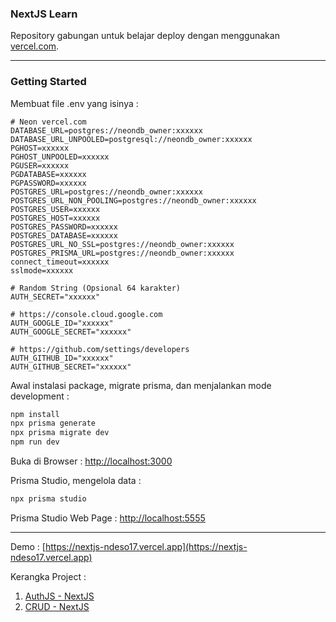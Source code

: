 ### NextJS Learn

Repository gabungan untuk belajar deploy dengan menggunakan [vercel.com](vercel.com).

---

### Getting Started

Membuat file .env yang isinya :

```
# Neon vercel.com
DATABASE_URL=postgres://neondb_owner:xxxxxx
DATABASE_URL_UNPOOLED=postgresql://neondb_owner:xxxxxx
PGHOST=xxxxxx
PGHOST_UNPOOLED=xxxxxx
PGUSER=xxxxxx
PGDATABASE=xxxxxx
PGPASSWORD=xxxxxx
POSTGRES_URL=postgres://neondb_owner:xxxxxx
POSTGRES_URL_NON_POOLING=postgres://neondb_owner:xxxxxx
POSTGRES_USER=xxxxxx
POSTGRES_HOST=xxxxxx
POSTGRES_PASSWORD=xxxxxx
POSTGRES_DATABASE=xxxxxx
POSTGRES_URL_NO_SSL=postgres://neondb_owner:xxxxxx
POSTGRES_PRISMA_URL=postgres://neondb_owner:xxxxxx
connect_timeout=xxxxxx
sslmode=xxxxxx

# Random String (Opsional 64 karakter)
AUTH_SECRET="xxxxxx"

# https://console.cloud.google.com
AUTH_GOOGLE_ID="xxxxxx"
AUTH_GOOGLE_SECRET="xxxxxx"

# https://github.com/settings/developers
AUTH_GITHUB_ID="xxxxxx"
AUTH_GITHUB_SECRET="xxxxxx"

```

Awal instalasi package, migrate prisma, dan menjalankan mode development :

```bash
npm install
npx prisma generate
npx prisma migrate dev
npm run dev

```

Buka di Browser : [http://localhost:3000](http://localhost:3000)

Prisma Studio, mengelola data :

```bash
npx prisma studio
```

Prisma Studio Web Page : [http://localhost:5555](http://localhost:5555)

---

Demo : [https://nextjs-ndeso17.vercel.app](https://nextjs-ndeso17.vercel.app)

Kerangka Project :

1. [AuthJS - NextJS](https://github.com/ndeso17/Auth-JS-Learn)
2. [CRUD - NextJS](https://github.com/ndeso17/crud-nextjs)
